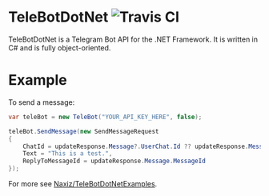 # TeleBotDotNet ![Travis CI](https://travis-ci.org/Naxiz/TeleBotDotNet.svg?branch=master)

TeleBotDotNet is a Telegram Bot API for the .NET Framework. It is written in C# and is fully object-oriented.

# Example

To send a message:

```c#
var teleBot = new TeleBot("YOUR_API_KEY_HERE", false);

teleBot.SendMessage(new SendMessageRequest
{
    ChatId = updateResponse.Message?.UserChat.Id ?? updateResponse.Message.GroupChat.Id,
    Text = "This is a test.",
    ReplyToMessageId = updateResponse.Message.MessageId
});
```

For more see [Naxiz/TeleBotDotNetExamples](https://github.com/Naxiz/TeleBotDotNetExamples).
